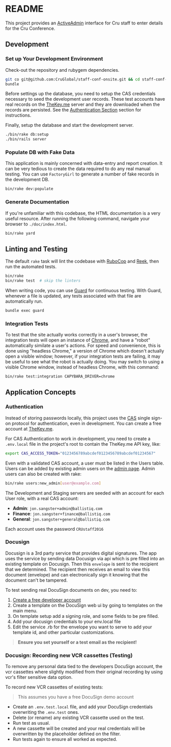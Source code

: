 # README

This project provides an [ActiveAdmin](http://activeadmin.info/) interface for
Cru staff to enter details for the Cru Conference.

## Development

### Set up Your Development Environment

Check-out the repository and rubygem dependencies.

```sh
git co git@github.com:CruGlobal/staff-conf-onsite.git && cd staff-conf-onsite
bundle
```

Before settings up the database, you need to setup the CAS credentials
necessary to seed the development user records. These test accounts have real
records on the [TheKey.me](https://thekey.me/cas/login) server and they are
downloaded when the records are persisted. See the [Authentication
Section](#authentication) section for instructions.

Finally, setup the database and start the development server.

```sh
./bin/rake db:setup
./bin/rails server
```

### Populate DB with Fake Data

This application is mainly concerned with data-entry and report creation. It
can be very tedious to create the data required to do any real manual testing.
You can use `FactoryGirl` to generate a number of fake records in the
development DB.

```sh
bin/rake dev:populate
```

### Generate Documentation

If you're unfamiliar with this codebase, the HTML documentation is a very
useful resource. After running the following command, navigate your browser to
`./doc/index.html`.

```sh
bin/rake yard
```

## Linting and Testing

The default `rake` task will lint the codebase with
[RuboCop](https://github.com/bbatsov/rubocop) and
[Reek](https://github.com/troessner/reek), then run the automated tests.

```sh
bin/rake
bin/rake test  # skip the linters
```

When writing code, you can use [Guard](https://github.com/guard/guard) for
continuous testing. With Guard, whenever a file is updated, any tests
associated with that file are automatically run.

```sh
bundle exec guard
```

### Integration Tests

To test that the site actually works correctly in a user's browser, the
integration tests will open an instance of
[Chrome](https://www.google.com/chrome), and have a "robot" automatically
similate a user's actions. For speed and convenience, this is done using
"headless Chrome," a version of Chrome which doesn't actually open a visible
window; however, if your integration tests are failing, it may be useful to see
what the robot is actually doing. You may switch to using a visible Chrome
window, instead of headless Chrome, with this command:

```sh
bin/rake test:integration CAPYBARA_DRIVER=chrome
```

## Application Concepts

### Authentication

Instead of storing passwords locally, this project uses the
[CAS](https://en.wikipedia.org/wiki/Central_Authentication_Service) single
sign-on protocol for authentication, even in development. You can create a free
account at [TheKey.me](https://thekey.me/cas/service/selfservice?target=signup).

For CAS Authentication to work in development, you need to create a
`.env.local` file in the project's root to contain the TheKey.me API key, like:

```sh
export CAS_ACCESS_TOKEN="0123456789abcdef0123456789abcdef01234567"
```

Even with a validated CAS account, a user must be listed in the Users table.
Users can be added by existing admin users on the [admin
page](http://localhost:3000/users). Admin users can also be created with rake:

```sh
bin/rake users:new_admin[user@example.com]
```

The Development and Staging servers are seeded with an account for each User
role, with a real CAS account:

  * **Admin**: `jon.sangster+admin@ballistiq.com`
  * **Finance**: `jon.sangster+finance@ballistiq.com`
  * **General**: `jon.sangster+general@ballistiq.com`

Each account uses the password `CRUstaff2016`

### Docusign

Docusign is a 3rd party service that provides digital signatures.
The app uses the service by sending data Docusign via api which is pre filled 
into an existing template on Docusign. Then this `envelope` is sent to the 
recipient that we determined. 
The recipient then receives an email to view this document (envelope) and can 
electronically sign it knowing that the document can't be tampered.

To test sending real DocuSign documents on dev, you need to:
1. [Create a free developer account](https://go.docusign.com/sandbox/productshot/)
2. Create a template on the DocuSign web ui by going to templates on the main menu.
3. On template setup add a signing role, and some fields to be pre filled.
4. Add your docusign credentials to your env.local file
5. Edit the service .rb for the envelope you want to serve to add your template id,
and other particular customizations.

> **Ensure you set yourself or a test email as the recipient!**


### Docusign: Recording new VCR cassettes (Testing)

To remove any personal data tied to the developers DocuSign account, the vcr cassettes
where slightly modified from their original recording by using vcr's filter sensitive
data option.

To record new VCR cassettes of existing tests:
> This assumes you have a free DocuSign demo account
* Create an `.env.test.local` file, and add your DocuSign credentials overwriting the 
`.env.test` ones.
* Delete (or rename) any existing VCR cassette used on the test.
* Run test as usual.
* A new cassette will be created and your real credentials will be overwritten by the 
placeholder defined on the filter.
* Run tests again to ensure all worked as expected.
